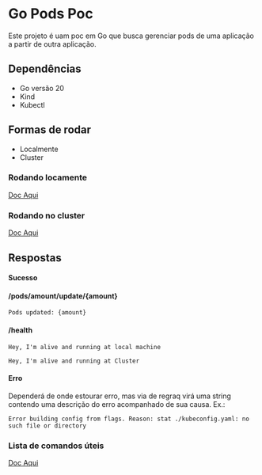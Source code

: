 # Go Pods Poc
Este projeto é uam poc em Go que busca gerenciar pods de uma aplicação a partir de outra aplicação.

## Dependências
* Go versão 20
* Kind
* Kubectl

## Formas de rodar
* Localmente
* Cluster

### Rodando locamente
[Doc Aqui](./docs/Local.README.md)

### Rodando no cluster
[Doc Aqui](./docs/cluster.README.md)

## Respostas

#### Sucesso

#### /pods/amount/update/{amount} 
```
Pods updated: {amount}
```

#### /health
```
Hey, I'm alive and running at local machine
```

```
Hey, I'm alive and running at Cluster
```

#### Erro
Dependerá de onde estourar erro, mas via de regraq virá uma string contendo uma descrição do erro acompanhado de sua causa.
Ex.:
```
Error building config from flags. Reason: stat ./kubeconfig.yaml: no such file or directory
```

### Lista de comandos úteis
[Doc Aqui](./docs/commands.README.md)
